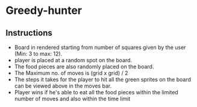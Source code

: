 # Greedy-hunter
## Instructions

- Board in rendered starting from number of squares given by the user (Min: 3 to max: 12).
- player is placed at a random spot on the board.
- The food pieces are also randomly placed on the board.
- The Maximum no. of moves is (grid x grid) / 2
- The steps it takes for the player to hit all the green sprites on the board can be viewed above in the moves bar.
- Player wins if he's able to eat all the food pieces within the limited number of moves and also within the time limit
